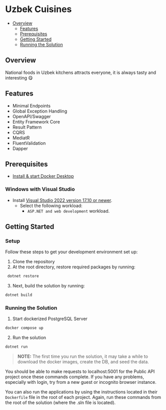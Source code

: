 # Uzbek Cuisines
<!-- TOC -->
- [Overview](#overview)
    - [Features](#features)
    - [Prerequisites](#prerequisites)
    - [Getting Started](#getting-started)
    - [Running the Solution](#running-the-solution)
<!-- TOC -->

## Overview
National foods in Uzbek kitchens attracts everyone, it is always tasty and interesting 😋

## Features

- Minimal Endpoints
- Global Exception Handling
- OpenAPI/Swagger
- Entity Framework Core
- Result Pattern
- CQRS
- MediatR
- FluentValidation
- Dapper

## Prerequisites

- [Install & start Docker Desktop](https://docs.docker.com/engine/install/)

### Windows with Visual Studio
- Install [Visual Studio 2022 version 17.10 or newer](https://visualstudio.microsoft.com/vs/).
  - Select the following workload:
    - `ASP.NET and web development` workload.
      
## Getting Started

### Setup

Follow these steps to get your development environment set up:

1. Clone the repository
2. At the root directory, restore required packages by running:

```bash
 dotnet restore
```

3. Next, build the solution by running:

```bash
dotnet build
```

### Running the Solution

1. Start dockerized PostgreSQL Server

```bash
docker compose up
```

2. Run the solution

```bash
dotnet run
```

> **NOTE:** The first time you run the solution, it may take a while to download the docker images, create the DB, and seed the data.

   
You should be able to make requests to localhost:5001 for the Public API project once these commands complete. If you have any problems, especially with login, try from a new guest or incognito browser instance.

You can also run the applications by using the instructions located in their `Dockerfile` file in the root of each project. Again, run these commands from the root of the solution (where the .sln file is located).


